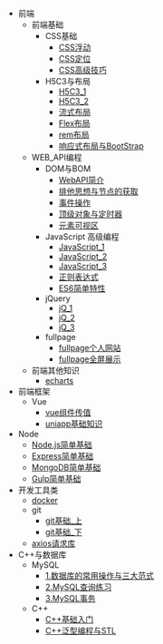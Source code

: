 <!--
 * @Descripttion: 
 * @version: 
 * @Author: qiaoyurensheng@163.com
 * @Date: 2020-06-11 12:30:56
 * @LastEditors: Please set LastEditors
 * @LastEditTime: 2020-06-15 01:03:30
--> 
* 前端
    * 前端基础
        * CSS基础
            * [CSS浮动](note/CSS基础/CSS浮动.md)
            * [CSS定位](note/CSS基础/CSS定位.md)
            * [CSS高级技巧](note/CSS基础/黑马CSS高级技巧.md)
        * H5C3与布局
            * [H5C3_1](note/H5C3/HTML5CSS3_day01.md)
            * [H5C3_2](note/H5C3/HTML5CSS3_day02.md)
            * [流式布局](note/H5C3/移动web开发_流式布局.md)
            * [Flex布局](note/H5C3/移动web开发_flex布局.md)
            * [rem布局](note/H5C3/移动web开发_rem布局.md)
            * [响应式布局与BootStrap](note/H5C3/移动web开发之响应式布局.md)
    * WEB_API编程
        * DOM与BOM
            * [WebAPI简介](note/WEB_API编程/DOM与BOM/day01_WebAPIs.md)
            * [排他思想与节点的获取](note/WEB_API编程/DOM与BOM/day02_WebAPIs.md)
            * [事件操作](note/WEB_API编程/DOM与BOM/day03_WebAPIs.md)
            * [顶级对象与定时器](note/WEB_API编程/DOM与BOM/day04_WebAPIs.md)
            * [元素可视区](note/WEB_API编程/DOM与BOM/day05_WebAPIs.md)
        * JavaScript 高级编程
            * [JavaScript_1](note/WEB_API编程/JavaScript高级编程/JavaScript高级第01天笔记.md)
            * [JavaScript_2](note/WEB_API编程/JavaScript高级编程/JavaScript高级第02天笔记.md)
            * [JavaScript_3](note/WEB_API编程/JavaScript高级编程/JavaScript高级第03天笔记.md)
            * [正则表达式](note/WEB_API编程/JavaScript高级编程/JavaScript高级第04天笔记_正则表达式.md)
            * [ES6简单特性](note/WEB_API编程/JavaScript高级编程/JavaScript高级第05天笔记_es6-ES6概念.md)
        * jQuery
            * [jQ_1](note/WEB_API编程/jQuery/day01_jQuery.md)
            * [jQ_2](note/WEB_API编程/jQuery/day02_jQuery.md)
            * [jQ_3](note/WEB_API编程/jQuery/day03_jQuery.md)
        * fullpage
            * [fullpage个人网站](note/WEB_API编程/fullpage/fullpage个人网站.md)
            * [fullpage全屏展示](note/WEB_API编程/fullpage/fullpage全屏页面.md)
    * 前端其他知识
        * [echarts](note/echarts_数据可视化.md)
* 前端框架
    * Vue
        * [vue组件传值](note/vue与uniapp/vue组件传值.md)
        * [uniapp基础知识](note/vue与uniapp/黑马商城uniapp/uniapp基础知识.md)
* Node
    * [Node.js简单基础](note/Node.js/node.js简单笔记.md)
    * [Express简单基础](note/Node.js/Express简单笔记.md)
    * [MongoDB简单基础](note/Node.js/MongoDB简单笔记.md)
    * [Gulp简单基础](note/Node.js/Gulp的简单使用.md)
* 开发工具类
    * [docker](note/开发工具类知识/docker基础知识.md)
    * git
        * [git基础_上](note/开发工具类知识/git基础_上.md)
        * [git基础_下](note/开发工具类知识/git基础_下.md)
    * [axios请求库](note/开发工具类知识/axios请求库.md)
* C++与数据库
    * MySQL
        * [1.数据库的常用操作与三大范式](note/learn_mysql/1.数据库常用操作与三大范式.md)
        * [2.MySQL查询练习](note/learn_mysql/2.mysql查询练习.md)
        * [3.MySQL事务](note/learn_mysql/3.mysql事务.md)
    * C++
        * [C++基础入门](note/c++/C++基础入门.md)
        * [C++泛型编程与STL](note/c++/C++泛型编程与STL.md)